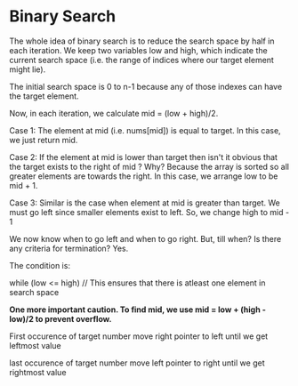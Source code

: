 # Binary Search
The whole idea of binary search is to reduce the search space by half in each iteration. We keep two variables low and high, which indicate the current search space (i.e. the range of indices where our target element might lie).

The initial search space is 0 to n-1 because any of those indexes can have the target element.

Now, in each iteration, we calculate mid = (low + high)/2.

Case 1: The element at mid (i.e. nums[mid]) is equal to target. In this case, we just return mid.

Case 2: If the element at mid is lower than target then isn't it obvious that the target exists to the right of mid ? Why? Because the array is sorted so all greater elements are towards the right. In this case, we arrange low to be mid + 1.

Case 3: Similar is the case when element at mid is greater than target. We must go left since smaller elements exist to left. So, we change high to mid - 1

We now know when to go left and when to go right. But, till when? Is there any criteria for termination? Yes.

The condition is:

while (low <= high) // This ensures that there is atleast one element in search space

**One more important caution. To find mid, we use mid = low + (high - low)/2 to prevent overflow.**

First occurence of target number 
move right pointer to left until we get leftmost value 

last occurence of target number 
move left pointer to right until we get rightmost value